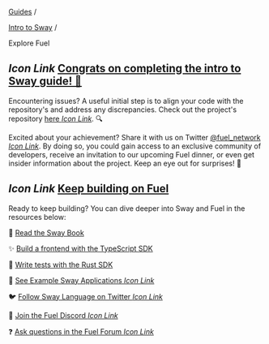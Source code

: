 [Guides](https://docs.fuel.network/guides/) /

[Intro to Sway](https://docs.fuel.network/guides/intro-to-sway/) /

Explore Fuel

## _Icon Link_ [Congrats on completing the intro to Sway guide! 🎉](https://docs.fuel.network/guides/intro-to-sway/explore-fuel/\#congrats-on-completing-the-intro-to-sway-guide-)

Encountering issues? A useful initial step is to align your code with the repository's and address any discrepancies. Check out the project's repository [here _Icon Link_](https://github.com/FuelLabs/intro-to-sway/tree/main). 🔍

Excited about your achievement? Share it with us on Twitter [@fuel\_network _Icon Link_](https://twitter.com/fuel_network).
By doing so, you could gain access to an exclusive community of developers, receive an invitation to our upcoming Fuel dinner, or even get insider information about the project.
Keep an eye out for surprises! 👀

## _Icon Link_ [Keep building on Fuel](https://docs.fuel.network/guides/intro-to-sway/explore-fuel/\#keep-building-on-fuel)

Ready to keep building? You can dive deeper into Sway and Fuel in the resources below:

📘 [Read the Sway Book](https://docs.fuel.network/docs/sway/)

✨ [Build a frontend with the TypeScript SDK](https://docs.fuel.network/docs/fuels-ts/)

🦀 [Write tests with the Rust SDK](https://docs.fuel.network/docs/fuels-rs/)

📖 [See Example Sway Applications _Icon Link_](https://github.com/FuelLabs/sway-applications)

🐦 [Follow Sway Language on Twitter _Icon Link_](https://twitter.com/SwayLang)

👾 [Join the Fuel Discord _Icon Link_](https://discord.com/invite/xfpK4Pe)

❓ [Ask questions in the Fuel Forum _Icon Link_](https://forum.fuel.network/)